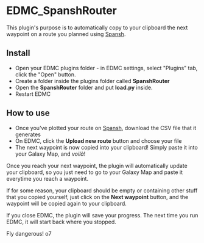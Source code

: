 # EDMC_SpanshRouter
This plugin's purpose is to automatically copy to your clipboard the next waypoint on a route you planned using [Spansh](https://www.spansh.co.uk/plotter).


## Install

- Open your EDMC plugins folder - in EDMC settings, select "Plugins" tab, click the "Open" button.
- Create a folder inside the plugins folder called **SpanshRouter**
- Open the **SpanshRouter** folder and put **load.py** inside.
- Restart EDMC


## How to use

- Once you've plotted your route on [Spansh](https://www.spansh.co.uk/plotter), download the CSV file that it generates
- On EDMC, click the **Upload new route** button and choose your file
- The next waypoint is now copied into your clipboard! Simply paste it into your Galaxy Map, and *voilà*!

Once you reach your next waypoint, the plugin will automatically update your clipboard, so you just need to go to your Galaxy Map and paste it everytime you reach a waypoint.

If for some reason, your clipboard should be empty or containing other stuff that you copied yourself, just click on the **Next waypoint** button, and the waypoint will be copied again to your clipboard.

If you close EDMC, the plugin will save your progress. The next time you run EDMC, it will start back where you stopped.

Fly dangerous! o7
